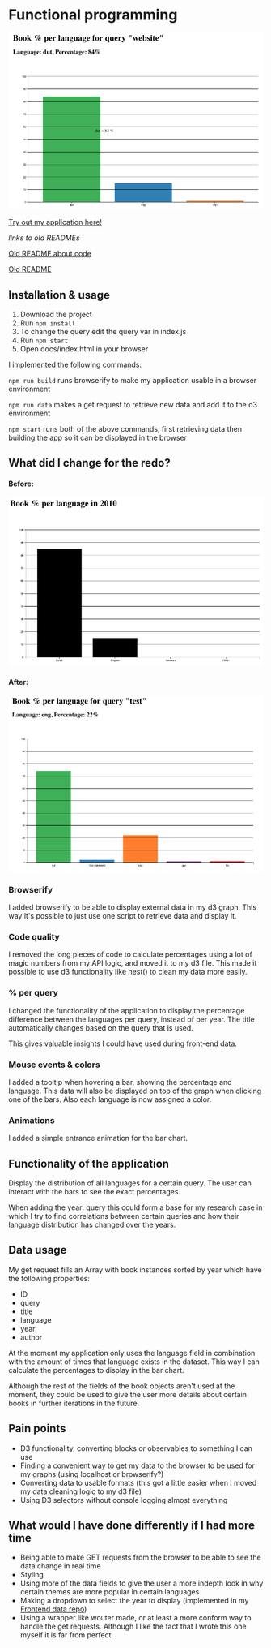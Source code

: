 # Functional programming

![Main view](ScreenshotMain.png)

[Try out my application here!](https://joostflick.github.io/frontend-data/)

_links to old READMEs_

[Old README about code](README-code.md)

[Old README](README-old.md)

## Installation & usage

1. Download the project
2. Run `npm install`
3. To change the query edit the query var in index.js
4. Run `npm start`
5. Open docs/index.html in your browser

I implemented the following commands:

`npm run build` runs browserify to make my application usable in a browser environment

`npm run data` makes a get request to retrieve new data and add it to the d3 environment

`npm start` runs both of the above commands, first retrieving data then building the app so it can be displayed in the browser

## What did I change for the redo?

#### Before:

![Main view](screenshot2010.png)

#### After:

![Main view](ScreenshotNew.png)

### Browserify

I added browserify to be able to display external data in my d3 graph. This way it's possible to just use one script to retrieve data and display it.

### Code quality

I removed the long pieces of code to calculate percentages using a lot of magic numbers from my API logic, and moved it to my d3 file. This made it possible to use d3 functionality like nest() to clean my data more easily.

### % per query

I changed the functionality of the application to display the percentage difference between the languages per query, instead of per year. The title automatically changes based on the query that is used.

This gives valuable insights I could have used during front-end data.

### Mouse events & colors

I added a tooltip when hovering a bar, showing the percentage and language. This data will also be displayed on top of the graph when clicking one of the bars. Also each language is now assigned a color.

### Animations

I added a simple entrance animation for the bar chart.

## Functionality of the application

Display the distribution of all languages for a certain query. The user can interact with the bars to see the exact percentages.

When adding the year: query this could form a base for my research case in which I try to find correlations between certain queries and how their language distribution has changed over the years.

## Data usage

My get request fills an Array with book instances sorted by year which have the following properties:

- ID
- query
- title
- language
- year
- author

At the moment my application only uses the language field in combination with the amount of times that language exists in the dataset. This way I can calculate the percentages to display in the bar chart.

Although the rest of the fields of the book objects aren't used at the moment, they could be used to give the user more details about certain books in further iterations in the future.

## Pain points

- D3 functionality, converting blocks or observables to something I can use
- Finding a convenient way to get my data to the browser to be used for my graphs (using localhost or browserify?)
- Converting data to usable formats (this got a little easier when I moved my data cleaning logic to my d3 file)
- Using D3 selectors without console logging almost everything

## What would I have done differently if I had more time

- Being able to make GET requests from the browser to be able to see the data change in real time
- Styling
- Using more of the data fields to give the user a more indepth look in why certain themes are more popular in certain languages
- Making a dropdown to select the year to display (implemented in my [Frontend data repo](https://github.com/joostflick/frontend-data))
- Using a wrapper like wouter made, or at least a more conform way to handle the get requests. Although I like the fact that I wrote this one myself it is far from perfect.
